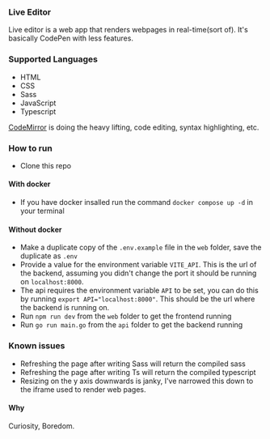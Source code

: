 ### Live Editor
Live editor is a web app that renders webpages in real-time(sort of). It's basically CodePen with less features.

### Supported Languages
- HTML
- CSS
- Sass
- JavaScript
- Typescript

[CodeMirror](https://codemirror.net/docs/guide/) is doing the heavy lifting, code editing, syntax highlighting, etc.

### How to run
- Clone this repo
#### With docker
- If you have docker insalled run the command `docker compose up -d` in your terminal
#### Without docker
- Make a duplicate copy of the `.env.example` file in the `web` folder, save the duplicate as `.env`
- Provide a value for the environment variable `VITE_API`. This is the url of the backend, assuming you didn't
change the port it should be running on `localhost:8000`.
- The api requires the environment variable `API` to be set, you can do this by running `export API="localhost:8000"`. This
should be the url where the backend is running on.
- Run `npm run dev` from the `web` folder to get the frontend running
- Run `go run main.go` from the `api` folder to get the backend running

### Known issues
- Refreshing the page after writing Sass will return the compiled sass
- Refreshing the page after writing Ts will return the compiled typescript
- Resizing on the y axis downwards is janky, I've narrowed this down to the iframe used to render web pages.

#### Why
Curiosity, Boredom.